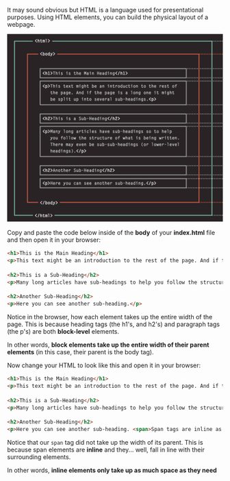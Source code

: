 It may sound obvious but HTML is a language used for presentational purposes. Using HTML elements, you can build the physical layout of a webpage.

![](./3.png)

Copy and paste the code below inside of the **body** of your **index.html** file and then open it in your browser:

```html
<h1>This is the Main Heading</h1>
<p>This text might be an introduction to the rest of the page. And if the page is a long one it might be split up into several sub-headings.</p>

<h2>This is a Sub-Heading</h2>
<p>Many long articles have sub-headings to help you follow the structure of what is being written. There may even be sub-sub-headings (or lower-level headings).</p>

<h2>Another Sub-Heading</h2>
<p>Here you can see another sub-heading.</p>
```
Notice in the browser, how each element takes up the entire width of the page. This is because heading tags (the h1's, and h2's) and paragraph tags (the p's) are both **block-level** elements. 

In other words, **block elements take up the entire width of their parent elements** (in this case, their parent is the body tag).

Now change your HTML to look like this and open it in your browser:

```html
<h1>This is the Main Heading</h1>
<p>This text might be an introduction to the rest of the page. And if the page is a long one it might be split up into several sub-headings.</p>

<h2>This is a Sub-Heading</h2>
<p>Many long articles have sub-headings to help you follow the structure of what is being written. There may even be sub-sub-headings (or lower-level headings).</p>

<h2>Another Sub-Heading</h2>
<p>Here you can see another sub-heading. <span>Span tags are inline as you can see.</span></p>
```

Notice that our `span` tag did not take up the width of its parent. This is because span elements are **inline** and they... well, fall in line with their surrounding elements. 

In other words, **inline elements only take up as much space as they need**







